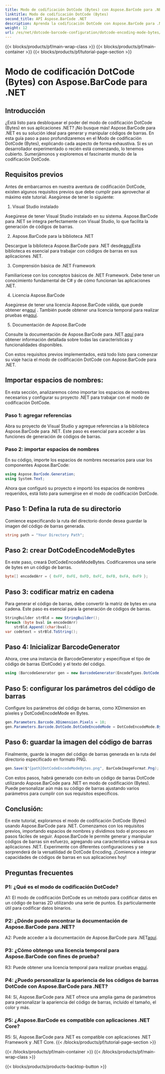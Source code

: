 ```yaml
---
title: Modo de codificación DotCode (Bytes) con Aspose.BarCode para .NET
linktitle: Modo de codificación DotCode (Bytes)
second_title: API Aspose.BarCode .NET
description: Aprenda la codificación DotCode con Aspose.BarCode para .NET Guía paso a paso para generar códigos de barras.
weight: 12
url: /es/net/dotcode-barcode-configuration/dotcode-encoding-mode-bytes/
---
```


{{< blocks/products/pf/main-wrap-class >}}
{{< blocks/products/pf/main-container >}}
{{< blocks/products/pf/tutorial-page-section >}}

# Modo de codificación DotCode (Bytes) con Aspose.BarCode para .NET

## Introducción

¿Está listo para desbloquear el poder del modo de codificación DotCode (Bytes) en sus aplicaciones .NET? ¡No busque más! Aspose.BarCode para .NET es su solución ideal para generar y manipular códigos de barras. En esta guía paso a paso profundizaremos en el Modo de codificación DotCode (Bytes), explicando cada aspecto de forma exhaustiva. Si es un desarrollador experimentado o recién está comenzando, lo tenemos cubierto. Sumerjámonos y exploremos el fascinante mundo de la codificación DotCode.

## Requisitos previos

Antes de embarcarnos en nuestra aventura de codificación DotCode, existen algunos requisitos previos que debe cumplir para aprovechar al máximo este tutorial. Asegúrese de tener lo siguiente:

1. Visual Studio instalado

Asegúrese de tener Visual Studio instalado en su sistema. Aspose.BarCode para .NET se integra perfectamente con Visual Studio, lo que facilita la generación de códigos de barras.

2. Aspose.BarCode para la biblioteca .NET

 Descargue la biblioteca Aspose.BarCode para .NET desde[aquí](https://releases.aspose.com/barcode/net/)Esta biblioteca es esencial para trabajar con códigos de barras en sus aplicaciones .NET.

3. Comprensión básica de .NET Framework

Familiarícese con los conceptos básicos de .NET Framework. Debe tener un conocimiento fundamental de C# y de cómo funcionan las aplicaciones .NET.

4. Licencia Aspose.BarCode

 Asegúrese de tener una licencia Aspose.BarCode válida, que puede obtener en[aquí](https://purchase.aspose.com/buy) . También puede obtener una licencia temporal para realizar pruebas en[aquí](https://purchase.aspose.com/temporary-license/).

5. Documentación de Aspose.BarCode

 Consulte la documentación de Aspose.BarCode para .NET.[aquí](https://reference.aspose.com/barcode/net/) para obtener información detallada sobre todas las características y funcionalidades disponibles.

Con estos requisitos previos implementados, está todo listo para comenzar su viaje hacia el modo de codificación DotCode con Aspose.BarCode para .NET.

## Importar espacios de nombres:

En esta sección, analizaremos cómo importar los espacios de nombres necesarios y configurar su proyecto .NET para trabajar con el modo de codificación DotCode. 

### Paso 1: agregar referencias

Abra su proyecto de Visual Studio y agregue referencias a la biblioteca Aspose.BarCode para .NET. Este paso es esencial para acceder a las funciones de generación de códigos de barras.

### Paso 2: importar espacios de nombres

En su código, importe los espacios de nombres necesarios para usar los componentes Aspose.BarCode:

```csharp
using Aspose.BarCode.Generation;
using System.Text;
```

Ahora que configuró su proyecto e importó los espacios de nombres requeridos, está listo para sumergirse en el modo de codificación DotCode.

## Paso 1: Defina la ruta de su directorio

Comience especificando la ruta del directorio donde desea guardar la imagen del código de barras generada.

```csharp
string path = "Your Directory Path";
```

## Paso 2: crear DotCodeEncodeModeBytes

En este paso, creará DotCodeEncodeModeBytes. Codificaremos una serie de bytes en un código de barras.

```csharp
byte[] encodedArr = { 0xFF, 0xFE, 0xFD, 0xFC, 0xFB, 0xFA, 0xF9 };
```

## Paso 3: codificar matriz en cadena

Para generar el código de barras, debe convertir la matriz de bytes en una cadena. Este paso es esencial para la generación de códigos de barras.

```csharp
StringBuilder strBld = new StringBuilder();
foreach (byte bval in encodedArr)
    strBld.Append((char)bval);
var codetext = strBld.ToString();
```

## Paso 4: Inicializar BarcodeGenerator

Ahora, cree una instancia de BarcodeGenerator y especifique el tipo de código de barras (DotCode) y el texto del código.

```csharp
using (BarcodeGenerator gen = new BarcodeGenerator(EncodeTypes.DotCode, codetext))
```

## Paso 5: configurar los parámetros del código de barras

Configure los parámetros del código de barras, como XDimension en píxeles y DotCodeEncodeMode en Bytes.

```csharp
gen.Parameters.Barcode.XDimension.Pixels = 10;
gen.Parameters.Barcode.DotCode.DotCodeEncodeMode = DotCodeEncodeMode.Bytes;
```

## Paso 6: guardar la imagen del código de barras

Finalmente, guarde la imagen del código de barras generada en la ruta del directorio especificado en formato PNG.

```csharp
gen.Save($"{path}DotCodeEncodeModeBytes.png", BarCodeImageFormat.Png);
```

Con estos pasos, habrá generado con éxito un código de barras DotCode utilizando Aspose.BarCode para .NET en modo de codificación (Bytes). Puede personalizar aún más su código de barras ajustando varios parámetros para cumplir con sus requisitos específicos.

## Conclusión:

En este tutorial, exploramos el modo de codificación DotCode (Bytes) usando Aspose.BarCode para .NET. Comenzamos con los requisitos previos, importando espacios de nombres y dividimos todo el proceso en pasos fáciles de seguir. Aspose.BarCode le permite generar y manipular códigos de barras sin esfuerzo, agregando una característica valiosa a sus aplicaciones .NET. Experimente con diferentes configuraciones y se sorprenderá de la versatilidad de DotCode Encoding. ¡Comience a integrar capacidades de códigos de barras en sus aplicaciones hoy!

## Preguntas frecuentes

### P1: ¿Qué es el modo de codificación DotCode?

A1: El modo de codificación DotCode es un método para codificar datos en un código de barras 2D utilizando una serie de puntos. Es particularmente útil para codificar datos binarios.

### P2: ¿Dónde puedo encontrar la documentación de Aspose.BarCode para .NET?

 A2: Puede acceder a la documentación de Aspose.BarCode para .NET[aquí](https://reference.aspose.com/barcode/net/).

### P3: ¿Cómo obtengo una licencia temporal para Aspose.BarCode con fines de prueba?

 R3: Puede obtener una licencia temporal para realizar pruebas en[aquí](https://purchase.aspose.com/temporary-license/).

### P4: ¿Puedo personalizar la apariencia de los códigos de barras DotCode con Aspose.BarCode para .NET?

R4: Sí, Aspose.BarCode para .NET ofrece una amplia gama de parámetros para personalizar la apariencia del código de barras, incluido el tamaño, el color y más.

### P5: ¿Aspose.BarCode es compatible con aplicaciones .NET Core?

R5: Sí, Aspose.BarCode para .NET es compatible con aplicaciones .NET Framework y .NET Core.
{{< /blocks/products/pf/tutorial-page-section >}}

{{< /blocks/products/pf/main-container >}}
{{< /blocks/products/pf/main-wrap-class >}}

{{< blocks/products/products-backtop-button >}}
